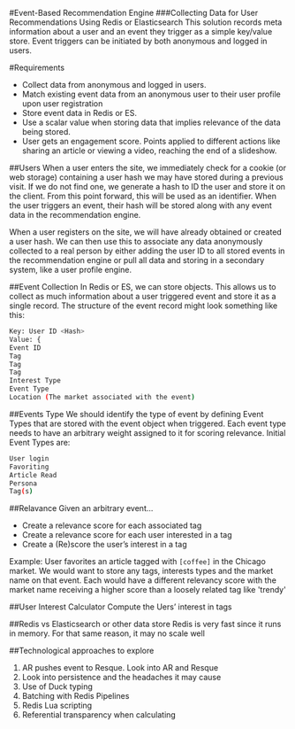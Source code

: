 #Event-Based Recommendation Engine
###Collecting Data for User Recommendations Using Redis or Elasticsearch
This solution records meta information about a user and an event they trigger as a simple key/value store. Event triggers can be initiated by both anonymous and logged in users. 

#Requirements
- Collect data from anonymous and logged in users.
- Match existing event data from an anonymous user to their user profile upon user registration
- Store event data in Redis or ES. 
- Use a scalar value when storing data that implies relevance of the data being stored.
- User gets an engagement score. Points applied to different actions like sharing an article or viewing a video, reaching the end of a slideshow.

##Users
When a user enters the site, we immediately check for a cookie (or web storage) containing a user hash we may have stored during a previous visit. If we do not find one, we generate a hash to ID the user and store it  on the client. From this point forward, this will be used as an identifier. When the user triggers an event, their hash will be stored along with any event data in the recommendation engine.

When a user registers on the site, we will have already obtained or created a user hash. We can then use this to associate any data anonymously collected to a real person by either adding the user ID to all stored events in the recommendation engine or pull all data and storing in a secondary system, like a user profile engine.

##Event Collection
In Redis or ES, we can store objects. This allows us to collect as much information about a user triggered event and store it as a single record. The structure of the event record might look something like this:
```bash
Key: User ID <Hash>
Value: {
Event ID
Tag
Tag
Tag
Interest Type
Event Type
Location (The market associated with the event)
```

##Events Type
We should identify the type of event by defining Event Types that are stored with the event object when triggered. Each event type needs to have an arbitrary weight assigned to it for scoring relevance.
Initial Event Types are:
```bash
User login
Favoriting
Article Read
Persona
Tag(s)
```


##Relavance
Given an arbitrary event…
- Create a relevance score for each associated tag
- Create a relevance score for each user interested in a tag
- Create a (Re)score the user’s interest in a tag
 
Example:
User favorites an article tagged with `[coffee]` in the Chicago market. We would want to store any tags, interests types and the market name on that event. Each would have a different relevancy score with the market name receiving a higher score than a loosely related tag like 'trendy'

##User Interest Calculator
Compute the Uers’ interest in tags

##Redis vs Elasticsearch or other data store
Redis is very fast since it runs in memory. For that same reason, it may no scale well

##Technological approaches to explore
1. AR pushes event to Resque. Look into AR and Resque
2. Look into persistence and the headaches it may cause
3. Use of Duck typing
4. Batching with Redis Pipelines
5. Redis Lua scripting
6. Referential transparency when calculating


